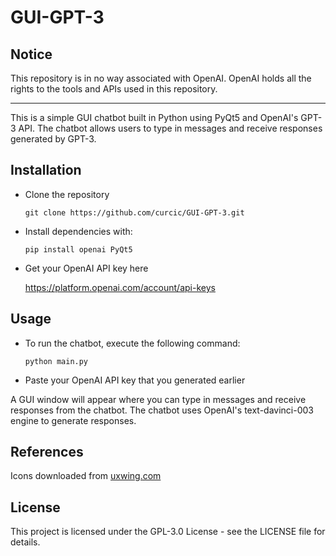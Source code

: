 # GUI-GPT-3
## Notice
This repository is in no way associated with OpenAI.
OpenAI holds all the rights to the tools and APIs used in this repository.

------------

This is a simple GUI chatbot built in Python using PyQt5 and OpenAI's GPT-3 API. The chatbot allows users to type in messages and receive responses generated by GPT-3.

## Installation
- Clone the repository

	`git clone https://github.com/curcic/GUI-GPT-3.git`

- Install dependencies with:

	`pip install openai PyQt5`

- Get your OpenAI API key here
	
	https://platform.openai.com/account/api-keys

## Usage
- To run the chatbot, execute the following command:

	`python main.py`

- Paste your OpenAI API key that you generated earlier

A GUI window will appear where you can type in messages and receive responses from the chatbot. The chatbot uses OpenAI's text-davinci-003 engine to generate responses.

## References
Icons downloaded from [uxwing.com](https://uxwing.com "uxwing.com")

## License
This project is licensed under the GPL-3.0 License - see the LICENSE file for details.
